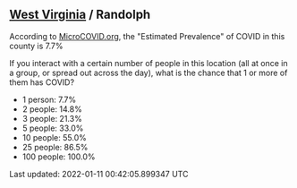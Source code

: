 
## [West Virginia](/united-states/west-virginia) / Randolph

According to [MicroCOVID.org](http://microcovid.org),
the "Estimated Prevalence" of COVID in this county is 7.7%

If you interact with a certain number of people in this location
(all at once in a group, or spread out across the day), what is the chance that
1 or more of them has COVID?

- 1 person: 7.7%
- 2 people: 14.8%
- 3 people: 21.3%
- 5 people: 33.0%
- 10 people: 55.0%
- 25 people: 86.5%
- 100 people: 100.0%

Last updated: 2022-01-11 00:42:05.899347 UTC
